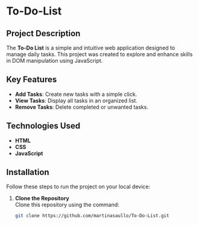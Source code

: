 # To-Do-List

## Project Description
The **To-Do List** is a simple and intuitive web application designed to manage daily tasks. This project was created to explore and enhance skills in DOM manipulation using JavaScript.

## Key Features
- **Add Tasks**: Create new tasks with a simple click.
- **View Tasks**: Display all tasks in an organized list.
- **Remove Tasks**: Delete completed or unwanted tasks.

## Technologies Used
- **HTML**
- **CSS**
- **JavaScript**

## Installation
Follow these steps to run the project on your local device:

1. **Clone the Repository**  
   Clone this repository using the command:
   ```bash
   git clone https://github.com/martinasaullo/To-Do-List.git

